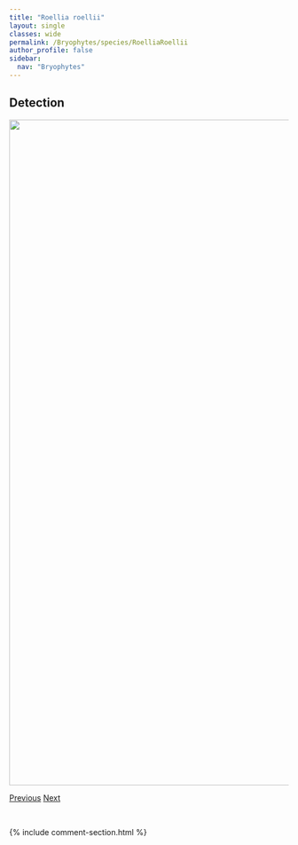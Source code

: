 ```yaml
---
title: "Roellia roellii"
layout: single
classes: wide
permalink: /Bryophytes/species/RoelliaRoellii
author_profile: false
sidebar:
  nav: "Bryophytes"
---
```


<h2>Detection</h2>

<a href="https://drive.google.com/uc?export=view&id=1u7xUJOo7c7iKchrc1icY1d3Yj-guOuWI">
<img src="https://drive.google.com/uc?export=view&id=1u7xUJOo7c7iKchrc1icY1d3Yj-guOuWI" height = "1200" width = "800">
</a>


<a href="/DevelopmentWebsite/Bryophytes/species/RicciocarposNatans" class="pagination--pager" title="Ricciocarpos natans">Previous</a> <a href="/DevelopmentWebsite/Bryophytes/species/RosulabryumFlaccidum" class="pagination--pager" title="Rosulabryum flaccidum">Next</a>

<p>&nbsp;</p>

{% include comment-section.html %}
